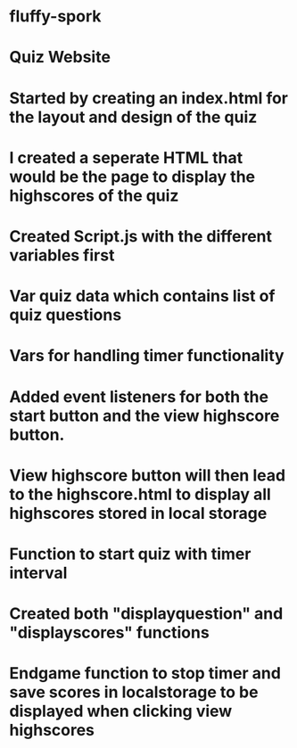 # fluffy-spork
# Quiz Website
# Started by creating an index.html for the layout and design of the quiz
# I created a seperate HTML that would be the page to display the highscores of the quiz
# Created Script.js with the different variables first 
# Var quiz data which contains list of quiz questions
# Vars for handling timer functionality 
# Added event listeners for both the start button and the view highscore button. 
# View highscore button will then lead to the highscore.html to display all highscores stored in local storage
# Function to start quiz with timer interval
# Created both "displayquestion" and "displayscores" functions
# Endgame function to stop timer and save scores in localstorage to be displayed when clicking view highscores
